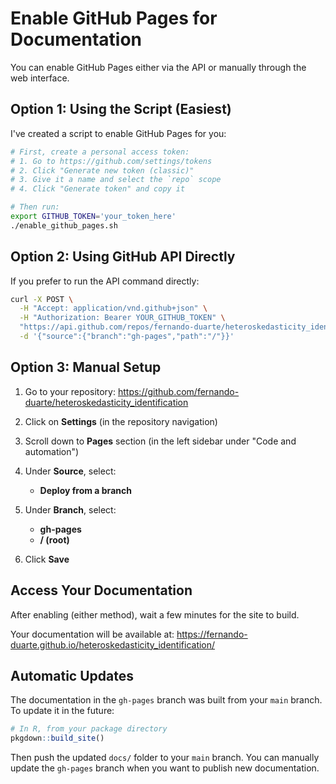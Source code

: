 # Enable GitHub Pages for Documentation

You can enable GitHub Pages either via the API or manually through the web interface.

## Option 1: Using the Script (Easiest)

I've created a script to enable GitHub Pages for you:

```bash
# First, create a personal access token:
# 1. Go to https://github.com/settings/tokens
# 2. Click "Generate new token (classic)"
# 3. Give it a name and select the `repo` scope
# 4. Click "Generate token" and copy it

# Then run:
export GITHUB_TOKEN='your_token_here'
./enable_github_pages.sh
```

## Option 2: Using GitHub API Directly

If you prefer to run the API command directly:

```bash
curl -X POST \
  -H "Accept: application/vnd.github+json" \
  -H "Authorization: Bearer YOUR_GITHUB_TOKEN" \
  "https://api.github.com/repos/fernando-duarte/heteroskedasticity_identification/pages" \
  -d '{"source":{"branch":"gh-pages","path":"/"}}'
```

## Option 3: Manual Setup

1. Go to your repository: https://github.com/fernando-duarte/heteroskedasticity_identification

2. Click on **Settings** (in the repository navigation)

3. Scroll down to **Pages** section (in the left sidebar under "Code and automation")

4. Under **Source**, select:
   - **Deploy from a branch**
   
5. Under **Branch**, select:
   - **gh-pages**
   - **/ (root)**
   
6. Click **Save**

## Access Your Documentation

After enabling (either method), wait a few minutes for the site to build.

Your documentation will be available at:
https://fernando-duarte.github.io/heteroskedasticity_identification/

## Automatic Updates

The documentation in the `gh-pages` branch was built from your `main` branch. To update it in the future:

```r
# In R, from your package directory
pkgdown::build_site()
```

Then push the updated `docs/` folder to your `main` branch. You can manually update the `gh-pages` branch when you want to publish new documentation. 